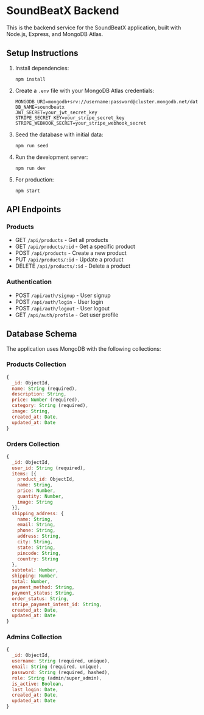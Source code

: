 # SoundBeatX Backend

This is the backend service for the SoundBeatX application, built with Node.js, Express, and MongoDB Atlas.

## Setup Instructions

1. Install dependencies:
   ```
   npm install
   ```

2. Create a `.env` file with your MongoDB Atlas credentials:
   ```
   MONGODB_URI=mongodb+srv://username:password@cluster.mongodb.net/database
   DB_NAME=soundbeatx
   JWT_SECRET=your_jwt_secret_key
   STRIPE_SECRET_KEY=your_stripe_secret_key
   STRIPE_WEBHOOK_SECRET=your_stripe_webhook_secret
   ```

3. Seed the database with initial data:
   ```
   npm run seed
   ```

4. Run the development server:
   ```
   npm run dev
   ```

5. For production:
   ```
   npm start
   ```

## API Endpoints

### Products
- GET `/api/products` - Get all products
- GET `/api/products/:id` - Get a specific product
- POST `/api/products` - Create a new product
- PUT `/api/products/:id` - Update a product
- DELETE `/api/products/:id` - Delete a product

### Authentication
- POST `/api/auth/signup` - User signup
- POST `/api/auth/login` - User login
- POST `/api/auth/logout` - User logout
- GET `/api/auth/profile` - Get user profile

## Database Schema

The application uses MongoDB with the following collections:

### Products Collection
```javascript
{
  _id: ObjectId,
  name: String (required),
  description: String,
  price: Number (required),
  category: String (required),
  image: String,
  created_at: Date,
  updated_at: Date
}
```

### Orders Collection
```javascript
{
  _id: ObjectId,
  user_id: String (required),
  items: [{
    product_id: ObjectId,
    name: String,
    price: Number,
    quantity: Number,
    image: String
  }],
  shipping_address: {
    name: String,
    email: String,
    phone: String,
    address: String,
    city: String,
    state: String,
    pincode: String,
    country: String
  },
  subtotal: Number,
  shipping: Number,
  total: Number,
  payment_method: String,
  payment_status: String,
  order_status: String,
  stripe_payment_intent_id: String,
  created_at: Date,
  updated_at: Date
}
```

### Admins Collection
```javascript
{
  _id: ObjectId,
  username: String (required, unique),
  email: String (required, unique),
  password: String (required, hashed),
  role: String (admin/super_admin),
  is_active: Boolean,
  last_login: Date,
  created_at: Date,
  updated_at: Date
}
```
